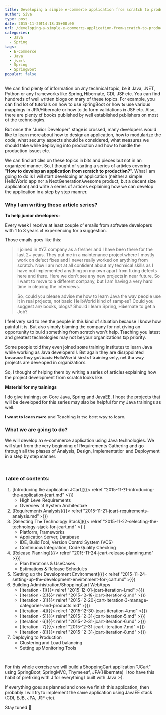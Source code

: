 ```yaml
---
title: Developing a simple e-commerce application from scratch to production using SpringBoot
author: Siva
type: post
date: 2015-11-20T14:18:35+00:00
url: /developing-a-simple-e-commerce-application-from-scratch-to-production-using-springboot/
categories:
  - Java
  - Spring
tags:
  - E-Commerce
  - Java
  - jcart
  - Spring
  - SpringBoot
popular: false
---
```

We can find plenty of information on any technical topic, be it Java, .NET, Python or any frameworks like Spring, Hibernate, CDI, JSF etc. You can find hundreds of well written blogs on many of these topics. For example, you can find lot of tutorials on how to use SpringBoot or how to use various mappings in JPA/Hibernate or how to do form validations in JSF etc. Also, there are plenty of books published by well established publishers on most of the technologies.

But once the "Junior Developer" stage is crossed, many developers would like to learn more about how to design an application, how to modularize the code, what security aspects should be considered, what measures we should take while deploying into production and how to handle the production issues etc.

We can find articles on these topics in bits and pieces but not in an organized manner. So, I thought of starting a series of articles covering "**How to develop an application from scratch to production?**". What I am going to do is I will start developing an application (neither a simple HelloWorld app nor a NextGenerationAwesome product, but a decent size application) and write a series of articles explaining how we can develop the application in a step by step manner.

### Why I am writing these article series?

**To help junior developers:**
  
Every week I receive at least couple of emails from software developers with 1 to 3 years of experiencing for a suggestion.

Those emails goes like this:

> I joined in XYZ company as a fresher and I have been there for the last 2+ years. They put me in a maintenance project where I mostly work on defect fixes and I never really worked on anything from scratch. Now I am not at all confident about my technical skills as I have not implemented anything on my own apart from fixing defects here and there. Here we don't see any new projects in near future. So I want to move to a different company, but I am having a very hard time in clearing the interviews.
> 
> So, could you please advise me how to learn Java the way people use it in real projects, not basic HelloWorld kind of samples? Could you suggest any books, blogs? Should I learn Spring, Hibernate to get a Job?

I feel very sad to see the people in this kind of situation because I know how painful it is. But also simply blaming the company for not giving an opportunity to build something from scratch won't help. Teaching you latest and greatest technologies may not be your organizations top priority.

Some people told they even joined some training institutes to learn Java while working as Java developers!!. But again they are disappointed because they got basic HelloWorld kind of training only, not the way projects are developed in organizations.

So, I thought of helping them by writing a series of articles explaining how the project development from scratch looks like.

**Material for my trainings**
  
I do give trainings on Core Java, Spring and JavaEE. I hope the projects that will be developed for this series may also be helpful for my Java trainings as well.

**I want to learn more** and Teaching is the best way to learn.

### What we are going to do?

We will develop an e-commerce application using Java technologies. We will start from the very beginning of Requirements Gathering and go through all the phases of Analysis, Design, Implementation and Deployment in a step by step manner.

&nbsp;

### Table of contents:

  1. [Introducing the application JCart]({{< relref "2015-11-21-introducing-the-application-jcart.md" >}})
      * High Level Requirements
      * Overview of System Architecture
  2. [Requirements Analysis]({{< relref "2015-11-21-jcart-requirements-analysis.md" >}})
  3. [Selecting The Technology Stack]({{< relref "2015-11-22-selecting-the-technology-stack-for-jcart.md" >}})
      * Platform, Frameworks
      * Application Server, Database
      * IDE, Build Tool, Version Control System (VCS)
      * Continuous Integration, Code Quality Checking
  4. [Release Planning]({{< relref "2015-11-24-jcart-release-planning.md" >}})
      * Plan Iterations & UseCases
      * Estimations & Release Schedules
  5. [Setting up the Development Environment]({{< relref "2015-11-24-setting-up-the-development-environment-for-jcart.md" >}})
  6. Building Administration/ShoppingCart WebApps
      * [Iteration - 1]({{< relref "2015-12-01-jcart-iteration-1.md" >}})
      * [Iteration - 2]({{< relref "2015-12-18-jcart-iteration-2.md" >}})
      * [Iteration - 3]({{< relref "2015-12-20-jcart-iteration-3-manage-categories-and-products.md" >}})
      * [Iteration - 4]({{< relref "2015-12-30-jcart-iteration-4.md" >}})
      * [Iteration - 5]({{< relref "2015-12-31-jcart-iteration-5.md" >}})
      * [Iteration - 6]({{< relref "2015-12-31-jcart-iteration-6.md" >}})
      * [Iteration - 7]({{< relref "2015-12-31-jcart-iteration-7.md" >}})
      * [Iteration - 8]({{< relref "2015-12-31-jcart-iteration-8.md" >}})
  7. Deploying to Production
      * Clustering and Load balancing
      * Setting up Monitoring Tools

&nbsp;

For this whole exercise we will build a ShoppingCart application "JCart" using SpringBoot, SpringMVC, Thymeleaf, JPA(Hibernate). I too have this habit of prefixing with J for everything I built with Java :-).

If everything goes as planned and once we finish this application, then probably I will try to implement the same application using JavaEE stack (CDI, EJB, JPA, JSF etc).

Stay tuned 🙂
